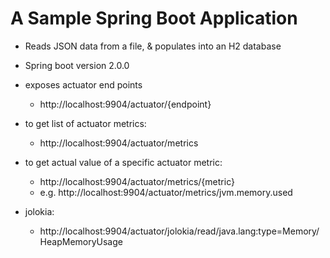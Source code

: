 # A Sample Spring Boot Application
 - Reads JSON data from a file, & populates into an H2 database
 - Spring boot version 2.0.0
 - exposes actuator end points 
      - http://localhost:9904/actuator/{endpoint}
 - to get list of actuator metrics:
      - http://localhost:9904/actuator/metrics
 
 - to get actual value of a specific actuator metric:
      - http://localhost:9904/actuator/metrics/{metric}
      - e.g. http://localhost:9904/actuator/metrics/jvm.memory.used
  
 - jolokia:
      - http://localhost:9904/actuator/jolokia/read/java.lang:type=Memory/HeapMemoryUsage
